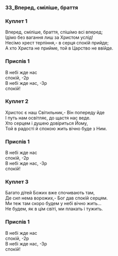 ### 33_Вперед, сміліше, браття
### Куплет 1
Вперед, сміліше, браття, спішімо всі вперед; <br/>Ідімо без вагання лиш за Христом услід! <br/>Несімо хрест терпіння,- в серця спокій прийде; <br/>А хто Христа не прийме, той в Царство не ввійде.
### Приспів 1
В небі жде нас <br/>спокій, -2р<br/>В небі жде нас, -Зр<br/>спокій!
### Куплет 2
Христос є наш Світильник,- Він попереду йде <br/>І путь нам освітляє, до щастя нас веде. <br/>Хто серцем і душею довіриться Йому, <br/>Той в радості й спокою жить вічно буде з Ним.
### Приспів 1
В небі жде нас <br/>спокій, -2р<br/>В небі жде нас, -Зр<br/>спокій!
### Куплет 3
Багато дітей Божих вже спочивають там, <br/>Де сил нема ворожих,- Бог дав спокій серцям. <br/>Ми теж там скоро будем у небі вічно жить... <br/>Не будем, як в цім світі, ми плакать і тужить.
### Приспів 1
В небі жде нас <br/>спокій, -2р<br/>В небі жде нас, -Зр<br/>спокій!

